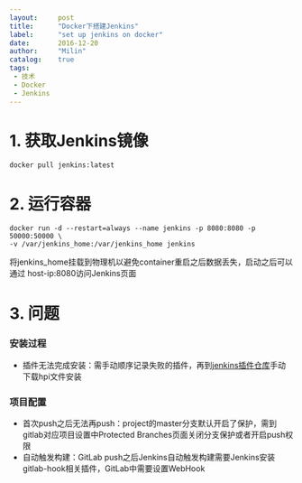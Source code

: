 ```yaml
---
layout:     post
title:      "Docker下搭建Jenkins"
label:      "set up jenkins on docker"
date:       2016-12-20
author:     "Milin"
catalog:    true
tags:
 - 技术
 - Docker
 - Jenkins
---
```


# 1. 获取Jenkins镜像
    docker pull jenkins:latest

# 2. 运行容器
    docker run -d --restart=always --name jenkins -p 8080:8080 -p 50000:50000 \
    -v /var/jenkins_home:/var/jenkins_home jenkins

将jenkins_home挂载到物理机以避免container重启之后数据丢失，启动之后可以通过 host-ip:8080访问Jenkins页面

# 3. 问题

### 安装过程

* 插件无法完成安装：需手动顺序记录失败的插件，再到[jenkins插件仓库][a]手动下载hpi文件安装

[a]: https://updates.jenkins-ci.org/download/plugins/ "jenkins插件仓库"

### 项目配置

* 首次push之后无法再push：project的master分支默认开启了保护，需到gitlab对应项目设置中Protected Branches页面关闭分支保护或者开启push权限
* 自动触发构建：GitLab push之后Jenkins自动触发构建需要Jenkins安装gitlab-hook相关插件，GitLab中需要设置WebHook
